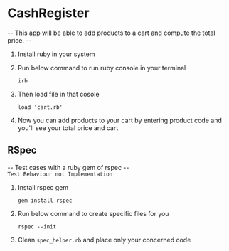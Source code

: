 # CashRegister

-- This app will be able to add products to a cart and compute the total price. --

1. Install ruby in your system
   
2. Run below command to run ruby console in your terminal
    ```
    irb
    ```
3. Then load file in that cosole
   ```
   load 'cart.rb'
   ```
4. Now you can add products to your cart by entering product code and you'll see your total price and cart

## RSpec

-- Test cases with a ruby gem of rspec --  
`Test Behaviour not Implementation`

1. Install rspec gem
   ```
   gem install rspec
   ```
2. Run below command to create specific files for you
   ```
   rspec --init
   ```
3. Clean `spec_helper.rb`  and place only your concerned code
